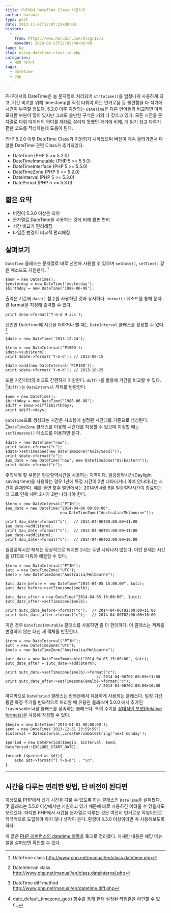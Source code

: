 ```yaml
---
title: PHP에서 DateTime Class 사용하기
author: haruair
type: post
date: 2013-11-02T12:07:22+00:00
history:
  - 
    from: https://www.haruair.com/blog/1871
    movedAt: 2018-09-13T22:02:40+00:00
lang: ko
slug: using-datetime-class-in-php
categories:
  - 개발 이야기
tags:
  - datetime
  - php

---
```

PHP에서의 DateTime은 늘 문자열로 처리되어 `strtotime()`를 엄청나게 사용하게 되고, 기간 비교를 위해 timestamp를 직접 다뤄야 하는 번거로움 등 불편함을 다 적기에 시간이 부족할 정도다. 5.2.0 이후 지원되는 `DateTime`은 다른 언어들과 비교하면 아직 모자란 부분이 많이 있지만 그래도 쓸만한 구석은 거의 다 갖추고 있다. 모든 시간을 문자열로 다뤄 데이터의 의미를 제대로 살리지 못했던 과거에 비해, 더 읽기 쉽고 다루기 편한 코드를 작성하는데 도움이 된다.

PHP 5.2.0 이후 DateTime Class가 지원되기 시작했으며 버전이 계속 올라가면서 다양한 DateTime 관련 Class가 추가되었다.

  * DateTime (PHP 5 >= 5.2.0)
  * DateTimeImmutable (PHP 5 >= 5.5.0)
  * DateTimeInterface (PHP 5 >= 5.5.0)
  * DateTimeZone (PHP 5 >= 5.2.0)
  * DateInterval (PHP 5 >= 5.3.0)
  * DatePeriod (PHP 5 >= 5.3.0)

## 짧은 요약

  * 버전이 5.3.0 이상은 되야
  * 문자열로 DateTime을 사용하는 것에 비해 훨씬 편리
  * 시간 비교가 편리해짐
  * 타임존 변경이 비교적 편리해짐

<!--more-->

## 살펴보기

`DateTime` 클래스는 문자열로 바로 선언해 사용할 수 있으며 `setDate()`, `setTime()` 같은 메소드도 지원한다. [^1]

    $now = new DateTime();
    $yesterday = new DateTime('yesterday');
    $birthday = new DateTime('1988-06-08');
    

출력은 기존에 `date()` 함수를 사용하던 것과 유사하다. `format()` 메소드를 통해 문자열 format을 지정해 출력할 수 있다.

    print $now->format('Y-m-d H:i:s');
    

선언한 DateTime에 시간을 더하거나 뺄 때는 `DateInterval` 클래스를 활용할 수 있다. [^2]

    $date = new DateTime('2013-12-24');
    
    $term = new DateInterval('P100D');
    $date->sub($term);
    print $date->format('Y-m-d'); // 2013-09-15
    
    $date->add(new DateInterval('P1M10D'));
    print $date->format('Y-m-d'); // 2013-10-25
    

또한 기간끼리의 비교도 간편하게 지원한다. `diff()`를 활용해 기간을 비교할 수 있다. [^3]`diff()`는 `DateInterval` 객체를 반환한다.

    $now = new DateTime();
    $birthday = new DateTime("1988-06-08");
    $diff = $now->diff($birthday);
    print $diff->days;
    

`DateTime`으로 생성되는 시간은 시스템에 설정된 시간대를 기준으로 생성된다. [^4]`DateTimeZone` 클래스를 이용해 시간대를 지정할 수 있으며 지정할 때는 `setTimezone()` 메소드를 이용하면 된다.

    $date = new DateTime("now");
    print $date->format("c");
    $date->setTimezone(new DateTimeZone("Asia/Seoul"));
    print $date->format("c");
    $us_date = new DateTime("now", new DateTimeZone("US/Eastern"));
    print $date->format("c");
    

주의해야 할 부분은 일광절약시간을 사용하는 지역이다. 일광절약시간(Daylight saving time)을 사용하는 경우 1년에 특정 시간이 2번 나타나거나 아예 안나타나는 시간이 존재한다. 예를 들면 호주 멜번에서는 2014년 4월 6일 일광절약시간이 종료되는데 그로 인해 새벽 2시가 2번 나타나야 한다.

    $term = new DateInterval("PT1H");
    $au_date = new DateTime("2014-04-06 00:00:00",
                            new DateTimeZone("Australia/Melbourne"));
    
    print $au_date->format("c");  // 2014-04-06T00:00:00+11:00
    $au_date->add($term);
    print $au_date->format("c");  // 2014-04-06T01:00:00+11:00
    $au_date->add($term);
    print $au_date->format("c");  // 2014-04-06T02:00:00+10:00
    

일광절약시간 해제는 정상적으로 되지만 2시는 두번 나타나지 않는다. 이런 문제는 시간을 UTC로 다뤄야 해결할 수 있다.

    $term = new DateInterval("PT1H");
    $utc = new DateTimeZone("UTC");
    $melb = new DateTimeZone("Australia/Melbourne");
    
    $utc_date_before = new DateTime("2014-04-05 15:00:00", $utc);
    $utc_date_before->setTimezone($melb);
    
    $utc_date_after = new DateTime("2014-04-05 16:00:00", $utc);
    $utc_date_after->setTimezone($melb);
    
    print $utc_date_before->format("c");  // 2014-04-06T02:00:00+11:00
    print $utc_date_after->format("c");   // 2014-04-06T02:00:00+10:00
    

이런 경우 `DateTimeImmutable` 클래스를 사용하면 좀 더 편리하다. 이 클래스는 객체를 변경하지 않는 대신 새 객체를 반환한다.

    $term = new DateInterval("PT1H");
    $utc = new DateTimeZone("UTC");
    $melb = new DateTimeZone("Australia/Melbourne");
    
    $utc_date = new DateTimeImmutable("2014-04-05 15:00:00", $utc);
    $utc_date_after = $utc_date->add($term);
    
    print $utc_date->setTimezone($melb)->format("c");
                                            // 2014-04-06T02:00:00+11:00
    print $utc_date_after->setTimezone($melb)->format("c");
                                            // 2014-04-06T02:00:00+10:00
    

마지막으로 `DatePeriod` 클래스는 반복문에서 유용하게 사용되는 클래스다. 일정 기간동안 특정 주기를 반복적으로 처리할 때 유용한 클래스며 5.0.0 에서 추가된 Traversable 내장 클래스를 상속하는 클래스다. 특히 주기를 [상대적인 포맷(Relative formats)][1]을 사용해 작성할 수 있다.

    $begin = new DateTime('2013-01-01 00:00:00');
    $end = new DateTime('2013-12-31 23:59:59');
    $interval = DateInterval::createFromDateString('next monday');
    
    $period = new DatePeriod($begin, $interval, $end, DatePeriod::EXCLUDE_START_DATE);
    
    foreach ($period as $dt){
        echo $dt->format("l Y-m-d") . "\n";
    }
    

* * *

## 시간을 다루는 편리한 방법, 단 버전이 된다면

이상으로 PHP에서 쉽게 시간을 다룰 수 있도록 하는 클래스인 `DateTime`을 살펴봤다. 몇 클래스는 5.5.0 이상에서만 지원하고 있기 때문에 바로 사용하긴 어려울 수 있을지도 모르겠다. 하지만 PHP에서 시간을 문자열로 다루는 것은 여전히 번거로운 작업이므로 적극적으로 도입해야 하지 않나 생각이 든다. 환경이 5.3.0 이상이라면 꼭 사용해보도록 하자.

이 글은 [PHP 레퍼런스의 datetime 항목][2]을 토대로 정리했다. 자세한 내용은 해당 메뉴얼을 살펴보면 확인할 수 있다.

[^1]:    
    DateTime class <http://www.php.net/manual/en/class.datetime.php>

[^2]:    
    DateInterval class <http://www.php.net/manual/en/class.dateinterval.php>

[^3]:    
    DateTime diff method <http://www.php.net/manual/en/datetime.diff.php>

[^4]:    
    date\_default\_timezone_get() 함수를 통해 현재 설정된 타임존을 확인할 수 있다.

 [1]: http://php.net/manual/en/datetime.formats.relative.php
 [2]: http://www.php.net/manual/en/book.datetime.php